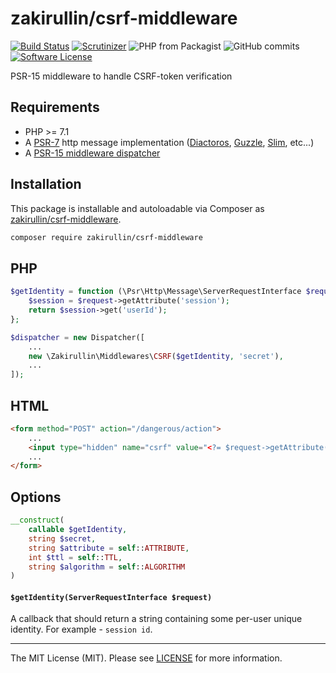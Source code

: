 # zakirullin/csrf-middleware

[![Build Status](https://img.shields.io/travis/zakirullin/csrf-middleware.svg?style=flat-square)](https://travis-ci.org/zakirullin/csrf-middleware)
[![Scrutinizer](https://img.shields.io/scrutinizer/g/zakirullin/csrf-middleware.svg?style=flat-square)](https://scrutinizer-ci.com/g/zakirullin/csrf-middleware/)
![PHP from Packagist](https://img.shields.io/packagist/php-v/zakirullin/csrf-middleware.svg?style=flat-square)
![GitHub commits](https://img.shields.io/github/commits-since/zakirullin/csrf-middleware/0.1.0.svg?style=flat-square)
[![Software License](https://img.shields.io/badge/license-MIT-brightgreen.svg?style=flat-square)](LICENSE)

PSR-15 middleware to handle CSRF-token verification

## Requirements

* PHP >= 7.1
* A [PSR-7](https://packagist.org/providers/psr/http-message-implementation) http message implementation ([Diactoros](https://github.com/zendframework/zend-diactoros), [Guzzle](https://github.com/guzzle/psr7), [Slim](https://github.com/slimphp/Slim), etc...)
* A [PSR-15 middleware dispatcher](https://github.com/middlewares/awesome-psr15-middlewares#dispatcher)

## Installation

This package is installable and autoloadable via Composer as [zakirullin/csrf-middleware](https://packagist.org/packages/zakirullin/csrf-middleware).

```sh
composer require zakirullin/csrf-middleware 
```

## PHP

```php
$getIdentity = function (\Psr\Http\Message\ServerRequestInterface $request) {
    $session = $request->getAttribute('session');
    return $session->get('userId');
};

$dispatcher = new Dispatcher([
    ...
    new \Zakirullin\Middlewares\CSRF($getIdentity, 'secret'),
    ...
]);
```

## HTML

```html
<form method="POST" action="/dangerous/action">
    ...
    <input type="hidden" name="csrf" value="<?= $request->getAttribute('csrf') ?>">
    ...
</form>
```

## Options

```php 
__construct(
    callable $getIdentity,
    string $secret,
    string $attribute = self::ATTRIBUTE,
    int $ttl = self::TTL,
    string $algorithm = self::ALGORITHM
)
```

#### `$getIdentity(ServerRequestInterface $request)`

A callback that should return a string containing some per-user unique identity. For example - `session id`.

---

The MIT License (MIT). Please see [LICENSE](LICENSE) for more information.
